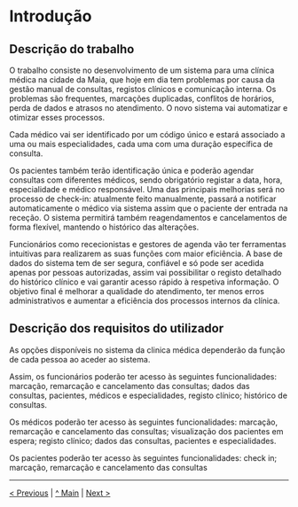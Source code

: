 # Introdução


## Descrição do trabalho
O trabalho consiste no desenvolvimento de um sistema para uma clínica médica na cidade da Maia, que hoje em dia tem problemas por causa da gestão manual de consultas, registos clínicos e comunicação interna. Os problemas são frequentes, marcações duplicadas, conflitos de horários, perda de dados e atrasos no atendimento. O novo sistema vai automatizar e otimizar esses processos.

Cada médico vai ser identificado por um código único e estará associado a uma ou mais especialidades, cada uma com uma duração específica de consulta.

Os pacientes também terão identificação única e poderão agendar consultas com diferentes médicos, sendo obrigatório registar a data, hora, especialidade e médico responsável. Uma das principais melhorias será no processo de check-in: atualmente feito manualmente, passará a notificar automaticamente o médico via sistema assim que o paciente der entrada na receção. O sistema permitirá também reagendamentos e cancelamentos de forma flexível, mantendo o histórico das alterações.

Funcionários como rececionistas e gestores de agenda vão ter ferramentas intuitivas para realizarem as suas funções com maior eficiência. A base de dados do sistema tem de ser segura, confiável e só pode ser acedida apenas por pessoas autorizadas, assim vai possibilitar o registo detalhado do histórico clínico e vai garantir acesso rápido à respetiva informação. O objetivo final é melhorar a qualidade do atendimento, ter menos erros administrativos e aumentar a eficiência dos processos internos da clínica.

## Descrição dos requisitos do utilizador
As opções disponíveis no sistema da clinica médica dependerão da função de cada pessoa ao aceder ao sistema.

Assim, os funcionários poderão ter acesso às seguintes funcionalidades: marcação, remarcação e cancelamento das consultas; dados das consultas, pacientes, médicos e especialidades, registo clínico; histórico de consultas.

Os médicos poderão ter acesso às seguintes funcionalidades: marcação, remarcação e cancelamento das consultas; visualização dos pacientes em espera; registo clínico; dados das consultas, pacientes e especialidades.

Os pacientes poderão ter acesso às seguintes funcionalidades: check in; marcação, remarcação e cancelamento das consultas


---
[< Previous](rebd00.md) | [^ Main](/../../) | [Next >](rpf02.md)
